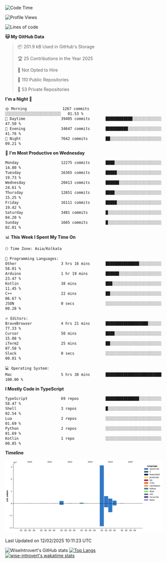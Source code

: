 <!--START_SECTION:waka-->
![Code Time](http://img.shields.io/badge/Code%20Time-2%2C200%20hrs%2038%20mins-blue)

![Profile Views](http://img.shields.io/badge/Profile%20Views-0-blue)

![Lines of code](https://img.shields.io/badge/From%20Hello%20World%20I%27ve%20Written-46.5%20million%20lines%20of%20code-blue)

**🐱 My GitHub Data** 

> 📦 201.9 kB Used in GitHub's Storage 
 > 
> 🏆 25 Contributions in the Year 2025
 > 
> 🚫 Not Opted to Hire
 > 
> 📜 110 Public Repositories 
 > 
> 🔑 53 Private Repositories 
 > 
**I'm a Night 🦉** 

```text
🌞 Morning                1267 commits        ░░░░░░░░░░░░░░░░░░░░░░░░░   01.53 % 
🌆 Daytime                39405 commits       ████████████░░░░░░░░░░░░░   47.50 % 
🌃 Evening                34647 commits       ██████████░░░░░░░░░░░░░░░   41.76 % 
🌙 Night                  7642 commits        ██░░░░░░░░░░░░░░░░░░░░░░░   09.21 % 
```
📅 **I'm Most Productive on Wednesday** 

```text
Monday                   12275 commits       ████░░░░░░░░░░░░░░░░░░░░░   14.80 % 
Tuesday                  16365 commits       █████░░░░░░░░░░░░░░░░░░░░   19.73 % 
Wednesday                20413 commits       ██████░░░░░░░░░░░░░░░░░░░   24.61 % 
Thursday                 12651 commits       ████░░░░░░░░░░░░░░░░░░░░░   15.25 % 
Friday                   16111 commits       █████░░░░░░░░░░░░░░░░░░░░   19.42 % 
Saturday                 3481 commits        █░░░░░░░░░░░░░░░░░░░░░░░░   04.20 % 
Sunday                   1665 commits        █░░░░░░░░░░░░░░░░░░░░░░░░   02.01 % 
```


📊 **This Week I Spent My Time On** 

```text
🕑︎ Time Zone: Asia/Kolkata

💬 Programming Languages: 
Other                    3 hrs 16 mins       ███████████████░░░░░░░░░░   58.01 % 
Arduino                  1 hr 19 mins        ██████░░░░░░░░░░░░░░░░░░░   23.47 % 
Kotlin                   38 mins             ███░░░░░░░░░░░░░░░░░░░░░░   11.45 % 
C++                      22 mins             ██░░░░░░░░░░░░░░░░░░░░░░░   06.67 % 
JSON                     0 secs              ░░░░░░░░░░░░░░░░░░░░░░░░░   00.28 % 

🔥 Editors: 
BraveBrowser             4 hrs 21 mins       ███████████████████░░░░░░   77.33 % 
Cursor                   50 mins             ████░░░░░░░░░░░░░░░░░░░░░   15.08 % 
iTerm2                   25 mins             ██░░░░░░░░░░░░░░░░░░░░░░░   07.58 % 
Slack                    0 secs              ░░░░░░░░░░░░░░░░░░░░░░░░░   00.01 % 

💻 Operating System: 
Mac                      5 hrs 38 mins       █████████████████████████   100.00 % 
```

**I Mostly Code in TypeScript** 

```text
TypeScript               69 repos            ███████████████░░░░░░░░░░   58.47 % 
Shell                    3 repos             █░░░░░░░░░░░░░░░░░░░░░░░░   02.54 % 
Lua                      2 repos             ░░░░░░░░░░░░░░░░░░░░░░░░░   01.69 % 
Python                   2 repos             ░░░░░░░░░░░░░░░░░░░░░░░░░   01.69 % 
Kotlin                   1 repo              ░░░░░░░░░░░░░░░░░░░░░░░░░   00.85 % 
```



**Timeline**

![Lines of Code chart](https://raw.githubusercontent.com/wise-introvert/wise-introvert/master/assets/bar_graph.png)


 Last Updated on 12/02/2025 10:11:23 UTC
<!--END_SECTION:waka-->

![WiseIntrovert's GitHub stats](https://github-readme-stats.vercel.app/api?username=wise-introvert&count_private=true&show_icons=true)
[![Top Langs](https://github-readme-stats.vercel.app/api/top-langs/?username=wise-introvert&langs_count=10)](https://github.com/anuraghazra/github-readme-stats)
[![wise-introvert's wakatime stats](https://github-readme-stats.vercel.app/api/wakatime?username=wiseintrovert)](https://github.com/anuraghazra/github-readme-stats)
